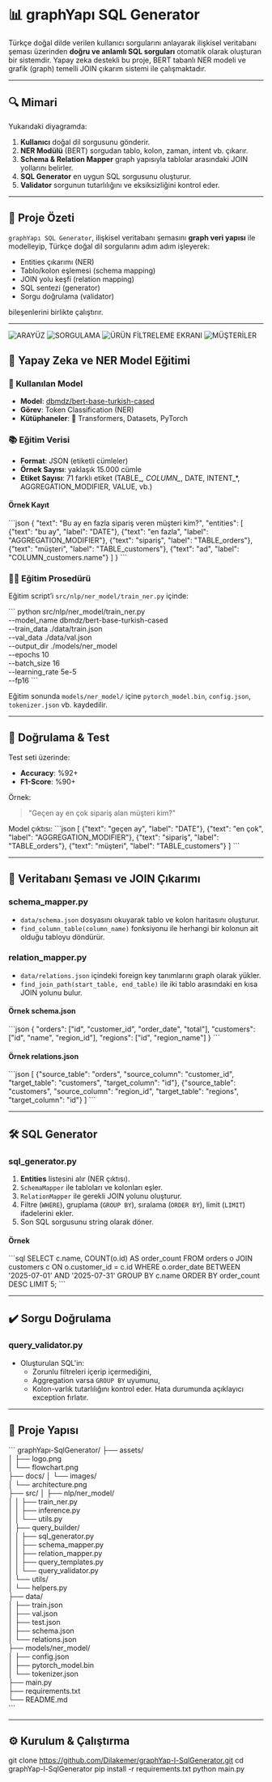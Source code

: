 
# 📊 graphYapı SQL Generator


Türkçe doğal dilde verilen kullanıcı sorgularını anlayarak ilişkisel veritabanı şeması üzerinden **doğru ve anlamlı SQL sorguları** otomatik olarak oluşturan bir sistemdir. Yapay zeka destekli bu proje, BERT tabanlı NER modeli ve grafik (graph) temelli JOIN çıkarım sistemi ile çalışmaktadır.

---

## 🔍 Mimari


Yukarıdaki diyagramda:

1. **Kullanıcı** doğal dil sorgusunu gönderir.  
2. **NER Modülü** (BERT) sorgudan tablo, kolon, zaman, intent vb. çıkarır.  
3. **Schema & Relation Mapper** graph yapısıyla tablolar arasındaki JOIN yollarını belirler.  
4. **SQL Generator** en uygun SQL sorgusunu oluşturur.  
5. **Validator** sorgunun tutarlılığını ve eksiksizliğini kontrol eder.  

---

## 🚀 Proje Özeti

`graphYapı SQL Generator`, ilişkisel veritabanı şemasını **graph veri yapısı** ile modelleyip, Türkçe doğal dil sorgularını adım adım işleyerek:

- Entities çıkarımı (NER)  
- Tablo/kolon eşlemesi (schema mapping)  
- JOIN yolu keşfi (relation mapping)  
- SQL sentezi (generator)  
- Sorgu doğrulama (validator)  

bileşenlerini birlikte çalıştırır.

---
![ARAYÜZ](images/arayuz.png)
![SORGULAMA](images/sorgu_ekranı.png)
![ÜRÜN FİLTRELEME EKRANI](images/ürün_filtreleme.png)
![MÜŞTERİLER](images/müşteriler.png)
## 🧠 Yapay Zeka ve NER Model Eğitimi

### 📌 Kullanılan Model

- **Model**: [dbmdz/bert-base-turkish-cased](https://huggingface.co/dbmdz/bert-base-turkish-cased)  
- **Görev**: Token Classification (NER)  
- **Kütüphaneler**: 🤗 Transformers, Datasets, PyTorch  

### 📚 Eğitim Verisi

- **Format**: JSON (etiketli cümleler)  
- **Örnek Sayısı**: yaklaşık 15.000 cümle  
- **Etiket Sayısı**: 71 farklı etiket (TABLE_*, COLUMN_*, DATE, INTENT_*, AGGREGATION_MODIFIER, VALUE, vb.)  

#### Örnek Kayıt
\`\`\`json
{
  "text": "Bu ay en fazla sipariş veren müşteri kim?",
  "entities": [
    {"text": "bu ay", "label": "DATE"},
    {"text": "en fazla", "label": "AGGREGATION_MODIFIER"},
    {"text": "sipariş", "label": "TABLE_orders"},
    {"text": "müşteri", "label": "TABLE_customers"},
    {"text": "ad", "label": "COLUMN_customers.name"}
  ]
}
\`\`\`

### 🏋️‍♀️ Eğitim Prosedürü

Eğitim script’i `src/nlp/ner_model/train_ner.py` içinde:

\`\`\`
python src/nlp/ner_model/train_ner.py \
  --model_name dbmdz/bert-base-turkish-cased \
  --train_data ./data/train.json \
  --val_data ./data/val.json \
  --output_dir ./models/ner_model \
  --epochs 10 \
  --batch_size 16 \
  --learning_rate 5e-5 \
  --fp16
\`\`\`

Eğitim sonunda `models/ner_model/` içine `pytorch_model.bin`, `config.json`, `tokenizer.json` vb. kaydedilir.

---

## 🔎 Doğrulama & Test

Test seti üzerinde:

- **Accuracy**: %92+  
- **F1-Score**: %90+  

Örnek:
> "Geçen ay en çok sipariş alan müşteri kim?"

Model çıktısı:
\`\`\`json
[
  {"text": "geçen ay", "label": "DATE"},
  {"text": "en çok", "label": "AGGREGATION_MODIFIER"},
  {"text": "sipariş", "label": "TABLE_orders"},
  {"text": "müşteri", "label": "TABLE_customers"}
]
\`\`\`

---

## 📁 Veritabanı Şeması ve JOIN Çıkarımı

### schema_mapper.py

- `data/schema.json` dosyasını okuyarak tablo ve kolon haritasını oluşturur.  
- `find_column_table(column_name)` fonksiyonu ile herhangi bir kolonun ait olduğu tabloyu döndürür.

### relation_mapper.py

- `data/relations.json` içindeki foreign key tanımlarını graph olarak yükler.  
- `find_join_path(start_table, end_table)` ile iki tablo arasındaki en kısa JOIN yolunu bulur.  

#### Örnek schema.json
\`\`\`json
{
  "orders": ["id", "customer_id", "order_date", "total"],
  "customers": ["id", "name", "region_id"],
  "regions": ["id", "region_name"]
}
\`\`\`

#### Örnek relations.json
\`\`\`json
[
  {"source_table": "orders", "source_column": "customer_id", "target_table": "customers", "target_column": "id"},
  {"source_table": "customers", "source_column": "region_id", "target_table": "regions", "target_column": "id"}
]
\`\`\`

---

## 🛠️ SQL Generator

### sql_generator.py

1. **Entities** listesini alır (NER çıktısı).  
2. `SchemaMapper` ile tabloları ve kolonları eşler.  
3. `RelationMapper` ile gerekli JOIN yolunu oluşturur.  
4. Filtre (`WHERE`), gruplama (`GROUP BY`), sıralama (`ORDER BY`), limit (`LIMIT`) ifadelerini ekler.  
5. Son SQL sorgusunu string olarak döner.

#### Örnek
\`\`\`sql
SELECT c.name, COUNT(o.id) AS order_count
FROM orders o
JOIN customers c ON o.customer_id = c.id
WHERE o.order_date BETWEEN '2025-07-01' AND '2025-07-31'
GROUP BY c.name
ORDER BY order_count DESC
LIMIT 5;
\`\`\`

---

## ✔️ Sorgu Doğrulama

### query_validator.py

- Oluşturulan SQL'in:
  - Zorunlu filtreleri içerip içermediğini,
  - Aggregation varsa `GROUP BY` uyumunu,
  - Kolon-varlık tutarlılığını
  kontrol eder. Hata durumunda açıklayıcı exception fırlatır.

---

## 📂 Proje Yapısı

\`\`\`
graphYapı-SqlGenerator/
├── assets/                        
│   ├── logo.png                   
│   └── flowchart.png              
├── docs/
│   └── images/                    
│       └── architecture.png       
├── src/
│   ├── nlp/ner_model/             
│   │   ├── train_ner.py           
│   │   ├── inference.py          
│   │   └── utils.py               
│   ├── query_builder/             
│   │   ├── sql_generator.py       
│   │   ├── schema_mapper.py       
│   │   ├── relation_mapper.py     
│   │   ├── query_templates.py     
│   │   └── query_validator.py     
│   └── utils/                     
│       └── helpers.py             
├── data/                          
│   ├── train.json                 
│   ├── val.json                   
│   ├── test.json                  
│   ├── schema.json                
│   └── relations.json             
├── models/ner_model/              
│   ├── config.json                
│   ├── pytorch_model.bin          
│   └── tokenizer.json             
├── main.py                        
├── requirements.txt               
└── README.md                      
\`\`\`

---

## ⚙️ Kurulum & Çalıştırma

git clone https://github.com/Dilakemer/graphYap-l-SqlGenerator.git
cd graphYap-l-SqlGenerator
pip install -r requirements.txt
python main.py
